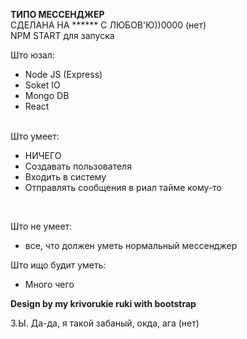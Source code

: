 <strong>ТИПО МЕССЕНДЖЕР </strong>
<br/>
СДЕЛАНА НА ****** С ЛЮБОВ'Ю))0000 (нет)
<br/>
NPM START для запуска

Што юзал:
<ul>
<li>Node JS (Express) </li>
<li>Soket IO </li>
<li>Mongo DB </li>
<li>React </li>
</ul>

<br/>
Што умеет:
<ul>
<li>НИЧЕГО</li>
<li>Создавать пользователя</li>
<li>Входить в систему</li>
<li>Отправлять сообщения в риал тайме кому-то</li>
</ul>

<br/>

Што не умеет:
<ul>
<li>все, что должен уметь нормальный мессенджер</li>
</ul>

Што ищо будит уметь: 
<ul>
<li>Много чего</li>
</ul>

<strong>Design by my krivorukie ruki with bootstrap</strong>
<br/>

З.Ы. Да-да, я такой забаный, окда, ага (нет)
